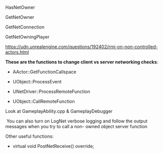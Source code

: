 HasNetOwner

GetNetOwner

GetNetConnection

GetNetOwningPlayer

<https://udn.unrealengine.com/questions/192402/rmi-on-non-controlled-actors.html>

**These are the functions to change client vs server networking checks**:

- AActor::GetFunctionCallspace

- UObject::ProcessEvent

- UNetDriver::ProcessRemoteFunction

- UObject::CallRemoteFunction

Look at GameplayAbility.cpp & GameplayDebugger

​ You can also turn on LogNet verbose logging and follow the output messages when you try to call a non- owned object server function

Other useful functions:

- virtual void PostNetReceive() override;
